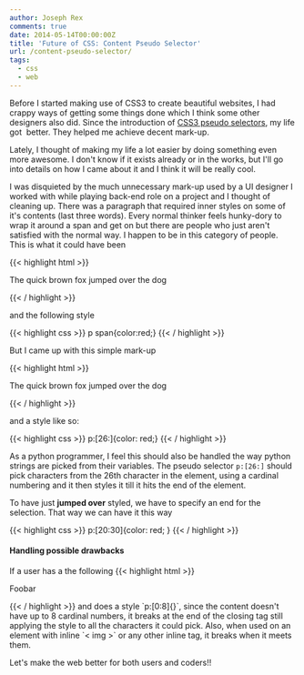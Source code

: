 ```yaml
---
author: Joseph Rex
comments: true
date: 2014-05-14T00:00:00Z
title: 'Future of CSS: Content Pseudo Selector'
url: /content-pseudo-selector/
tags:
  - css
  - web
---
```


Before I started making use of CSS3 to create beautiful websites, I had crappy ways of getting some things done which I think some other designers also did. Since the introduction of [CSS3 pseudo selectors][1], my life got  better. They helped me achieve decent mark-up.

Lately, I thought of making my life a lot easier by doing something even more awesome. I don't know if it exists already or in the works, but I'll go into details on how I came about it and I think it will be really cool.
<!--more-->

I was disquieted by the much unnecessary mark-up used by a UI designer I worked with while playing back-end role on a project and I thought of cleaning up. There was a paragraph that required inner styles on some of it's contents (last three words). Every normal thinker feels hunky-dory to wrap it around a span and get on but there are people who just aren't satisfied with the normal way. I happen to be in this category of people. This is what it could have been

{{< highlight html >}}
<p>The quick brown fox jumped <span>over the dog</span></p>
{{< / highlight >}}

and the following style

{{< highlight css >}}
p span{color:red;}
{{< / highlight >}}

But I came up with this simple mark-up

{{< highlight html >}}
<p>The quick brown fox jumped over the dog</p>
{{< / highlight >}}

and a style like so:

{{< highlight css >}}
p:[26:]{color: red;}
{{< / highlight >}}

As a python programmer, I feel this should also be handled the way python strings are picked from their variables. The pseudo selector `p:[26:]` should pick characters from the 26th character in the element, using a cardinal numbering and it then styles it till it hits the end of the element.

To have just **jumped over** styled, we have to specify an end for the selection. That way we can have it this way

{{< highlight css >}}
p:[20:30]{color: red; }
{{< / highlight >}}

#### Handling possible drawbacks

If a user has a the following
{{< highlight html >}}
<p>Foobar</p>
{{< / highlight >}}
and does a style `p:[0:8]{}`, since the content doesn't have up to 8 cardinal numbers, it breaks at the end of the closing tag still applying the style to all the characters it could pick. Also, when used on an element with inline `< img >` or any other inline tag, it breaks when it meets them.

Let's make the web better for both users and coders!!
 
[1]: http://www.w3.org/TR/css3-selectors/
